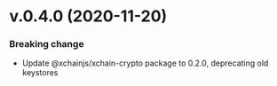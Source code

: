 # v.0.4.0 (2020-11-20)

### Breaking change

- Update @xchainjs/xchain-crypto package to 0.2.0, deprecating old keystores
